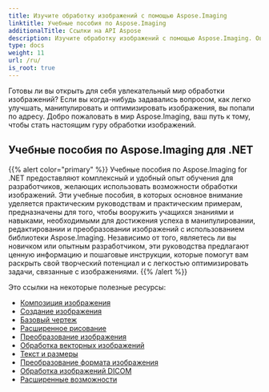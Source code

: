 ```yaml
---
title: Изучите обработку изображений с помощью Aspose.Imaging
linktitle: Учебные пособия по Aspose.Imaging
additionalTitle: Ссылки на API Aspose
description: Изучите обработку изображений с помощью Aspose.Imaging. Овладейте искусством манипулирования и улучшения изображений с помощью Aspose.Imaging. Погрузитесь в мир передовой обработки изображений уже сегодня.
type: docs
weight: 11
url: /ru/
is_root: true
---
```


Готовы ли вы открыть для себя увлекательный мир обработки изображений? Если вы когда-нибудь задавались вопросом, как легко улучшать, манипулировать и оптимизировать изображения, вы попали по адресу. Добро пожаловать в мир Aspose.Imaging, ваш путь к тому, чтобы стать настоящим гуру обработки изображений.

## Учебные пособия по Aspose.Imaging для .NET
{{% alert color="primary" %}}
Учебные пособия по Aspose.Imaging for .NET предоставляют комплексный и удобный опыт обучения для разработчиков, желающих использовать возможности обработки изображений. Эти учебные пособия, в которых основное внимание уделяется практическим руководствам и практическим примерам, предназначены для того, чтобы вооружить учащихся знаниями и навыками, необходимыми для достижения успеха в манипулировании, редактировании и преобразовании изображений с использованием библиотеки Aspose.Imaging. Независимо от того, являетесь ли вы новичком или опытным разработчиком, эти руководства предлагают ценную информацию и пошаговые инструкции, которые помогут вам раскрыть свой творческий потенциал и с легкостью оптимизировать задачи, связанные с изображениями.
{{% /alert %}}

Это ссылки на некоторые полезные ресурсы:
 
- [Композиция изображения](./net/image-composition/)
- [Создание изображения](./net/image-creation/)
- [Базовый чертеж](./net/basic-drawing/)
- [Расширенное рисование](./net/advanced-drawing/)
- [Преобразование изображения](./net/image-transformation/)
- [Обработка векторных изображений](./net/vector-image-processing/)
- [Текст и размеры](./net/text-and-measurements/)
- [Преобразование формата изображения](./net/image-format-conversion/)
- [Обработка изображений DICOM](./net/dicom-image-processing/)
- [Расширенные возможности](./net/advanced-features/)



